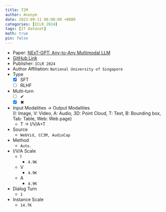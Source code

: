 ```yaml
---
title: T2M
author: Anonym
date: 2023-09-11 00:00:00 +0800
categories: [ICLR 2024]
tags: [IT Dataset]
math: true
pin: false
---
```


- Paper: [NExT-GPT: Any-to-Any Multimodal LLM](https://arxiv.org/abs/2309.05519)
- [GitHub Link](https://next-gpt.github.io/)
- Publisher: `ICLR 2024`
- Author Affiliation: `National University of Singapore`
- Type
  + [x] SFT
  + [ ] RLHF
- Multi-turn
  + [ ] &#x2714;
  + [x] &#x2716;
- Input Modalities $\rightarrow$ Output Modalities <br />(I: Image, V: Video, A: Audio, 3D: Point Cloud, T: Text, B: Bounding box, Tab: Table, Web: Web page)
  + T $\rightarrow$ I/V/A+T
- Source
  + `WebVid, CC3M, AudioCap`
- Method
  + `Auto.`
- I/V/A Scale
  + I
    * `4.9K`
  + V
    * `4.9K`
  + A
    * `4.9K`
- Dialog Turn
  + `1`
- Instance Scale
  + `14.7K`
